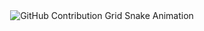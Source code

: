 <div align="center">
    <img src="https://raw.githubusercontent.com/karimtz999/Alx_DjangoLearnLab/output/github-contribution-grid-snake.svg" alt="GitHub Contribution Grid Snake Animation"/> 
</div>

